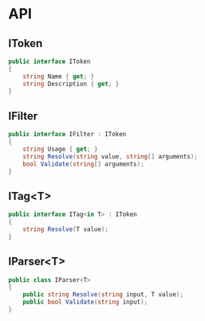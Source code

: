 # API

## IToken

``` csharp
public interface IToken
{
    string Name { get; }
    string Description { get; }
}
``` 

## IFilter

``` csharp
public interface IFilter : IToken
{
    string Usage { get; }
    string Resolve(string value, string[] arguments);
    bool Validate(string[] arguments);
}
``` 

## ITag\<T>

``` csharp
public interface ITag<in T> : IToken
{
    string Resolve(T value);
}
``` 

## IParser\<T>
``` csharp
public class IParser<T>
{
    public string Resolve(string input, T value);
    public bool Validate(string input);
}
``` 

